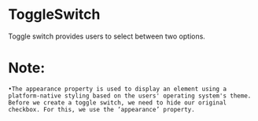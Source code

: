 # ToggleSwitch
Toggle switch provides users to select between two options.
# Note:
	•The appearance property is used to display an element using a platform-native styling based on the users' operating system's theme. Before we create a toggle switch, we need to hide our original checkbox. For this, we use the ‘appearance’ property.
